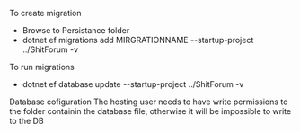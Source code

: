 To create migration
* Browse to Persistance folder
* dotnet ef migrations add MIRGRATIONNAME --startup-project ../ShitForum -v

To run migrations
* dotnet ef database update --startup-project ../ShitForum -v

Database cofiguration
The hosting user needs to have write permissions to the folder containin the database file, otherwise it will be impossible to write to the DB